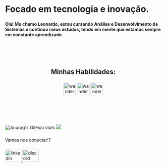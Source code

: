 <h1 align="left">Focado em tecnologia e inovação.</h1>

###

<h4 align="left">Ola! Me chamo Leonardo, estou cursando Análise e Desenvolvimento de Sistemas e continuo meus estudos, tendo em mente que estamos sempre em constante aprendizado.</h4>
<br>
<br>
<br>

###

<h2 align="center">Minhas Habilidades:</h2>

###

<div align="center">
 <img aling="centeer"alt="wanderson-html"heignt="30" width="40" src="https://cdn.jsdelivr.net/gh/devicons/devicon/icons/html5/html5-original.svg"/>
 <img aling="centeer"alt="wanderson-html"heignt="30" width="40" src="https://cdn.jsdelivr.net/gh/devicons/devicon/icons/css3/css3-original.svg"/>
 <img aling="centeer"alt="wanderson-html"heignt="30" width="40" src="https://cdn.jsdelivr.net/gh/devicons/devicon/icons/javascript/javascript-original.svg"/>
  </div>
  <br>
  <br>
  <br>
  <br>

###

![Anurag's GitHub stats](https://github-readme-stats.vercel.app/api?username=leonardoferreiramiranda&show_icons=true&theme=dark)
<img src="https://github-readme-stats.vercel.app/api/top-langs/?username=leonardoferreiramiranda&layout=compact&langs_count=16&theme=dark"/>

###

<p align="left">Vamos nos conectar!?</p>

###

<div align="left">
  <a href="https://www.linkedin.com/in/leonardo-ferreira-91a731240/" target="_blank">
    <img src="https://raw.githubusercontent.com/maurodesouza/profile-readme-generator/master/src/assets/icons/social/linkedin/default.svg" width="52" height="40" alt="linkedin logo"  />
  </a>
  <a href="https://discord.com/channels/Leonardo Ferreira#4253" target="_blank">
    <img src="https://raw.githubusercontent.com/maurodesouza/profile-readme-generator/master/src/assets/icons/social/discord/default.svg" width="52" height="40" alt="discord logo"  />
  </a>
</div>

###
